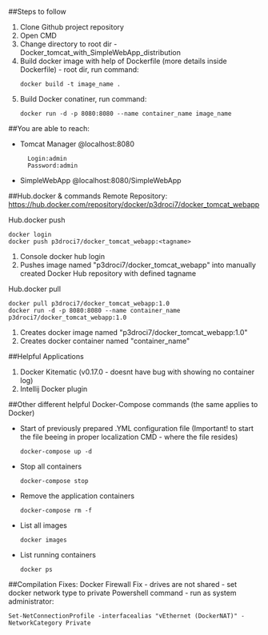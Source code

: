 ##Steps to follow
<ol>
<li>Clone Github project repository</li>
<li>Open CMD</li>
<li>Change directory to root dir - Docker_tomcat_with_SimpleWebApp_distribution</li>
<li>Build docker image with help of Dockerfile (more details inside Dockerfile) - root dir, run command:</li>

	docker build -t image_name .
<li>Build Docker conatiner, run command:</li>

	docker run -d -p 8080:8080 --name container_name image_name
</ol>

##You are able to reach:
- Tomcat Manager @localhost:8080

        Login:admin
        Password:admin
- SimpleWebApp   @localhost:8080/SimpleWebApp

##Hub.docker & commands
Remote Repository:
https://hub.docker.com/repository/docker/p3droci7/docker_tomcat_webapp

Hub.docker push

	docker login
	docker push p3droci7/docker_tomcat_webapp:<tagname>

<ol>
<li>Console docker hub login</li>
<li>Pushes image named "p3droci7/docker_tomcat_webapp" into manually created Docker Hub repository with defined tagname</li>
</ol>

Hub.docker pull

	docker pull p3droci7/docker_tomcat_webapp:1.0
	docker run -d -p 8080:8080 --name container_name p3droci7/docker_tomcat_webapp:1.0

<ol>
<li>Creates docker image named "p3droci7/docker_tomcat_webapp:1.0"</li>
<li>Creates docker container named "container_name"</li>
</ol>

##Helpful Applications
<ol>
<li>Docker Kitematic (v0.17.0 - doesnt have bug with showing no container log)</li>
<li>Intellij Docker plugin</li>
</ol>

##Other different helpful Docker-Compose commands (the same applies to Docker)
<ul>
<li>Start of previously prepared .YML configuration file (Important! to start the file beeing in proper localization CMD - where the file resides)</li>

    docker-compose up -d
<li>Stop all containers</li>

    docker-compose stop
<li>Remove the application containers</li>

    docker-compose rm -f
<li>List all images</li>

    docker images
<li>List running containers</li>

    docker ps
</ul>

##Compilation Fixes:
Docker Firewall Fix - drives are not shared - set docker network type to private
Powershell command - run as system administrator:

	Set-NetConnectionProfile -interfacealias "vEthernet (DockerNAT)" -NetworkCategory Private
